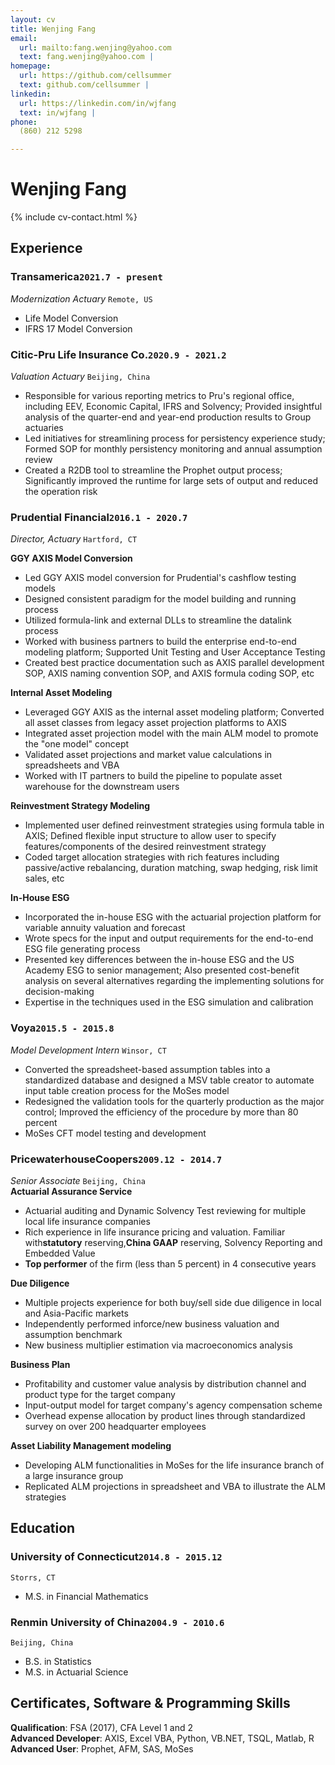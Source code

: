 ```yaml
---
layout: cv
title: Wenjing Fang
email:
  url: mailto:fang.wenjing@yahoo.com
  text: fang.wenjing@yahoo.com |
homepage:
  url: https://github.com/cellsummer
  text: github.com/cellsummer |
linkedin:
  url: https://linkedin.com/in/wjfang
  text: in/wjfang |
phone:
  (860) 212 5298

---
```

# Wenjing Fang

<!--
include contact information from the front matter
Supported arguments:
    - homepage: url, text
    - linkedin: url, text
    - phone
    - email
-->

{% include cv-contact.html %}

## Experience

### Transamerica`2021.7 - present`

_Modernization Actuary_ `Remote, US`   

* Life Model Conversion
* IFRS 17 Model Conversion  


### Citic-Pru Life Insurance Co.`2020.9 - 2021.2`
_Valuation Actuary_ `Beijing, China`   

* Responsible for various reporting metrics to Pru's regional office, including EEV, Economic Capital, IFRS and Solvency; Provided insightful analysis of the quarter-end and year-end production results to Group actuaries
* Led initiatives for streamlining process for persistency experience study; Formed SOP for monthly persistency monitoring and annual assumption review
* Created a R2DB tool to streamline the Prophet output process; Significantly improved the runtime for large sets of output and reduced the operation risk  


### Prudential Financial`2016.1 - 2020.7`

_Director, Actuary_ `Hartford, CT`   

**GGY AXIS Model Conversion**

* Led GGY AXIS model conversion for Prudential's cashflow testing models
* Designed consistent paradigm for the model building and running process
* Utilized formula-link and external DLLs to streamline the datalink process
* Worked with business partners to build the enterprise end-to-end modeling platform; Supported Unit Testing and User Acceptance Testing
* Created best practice documentation such as AXIS parallel development SOP, AXIS naming convention SOP, and AXIS formula coding SOP, etc

**Internal Asset Modeling**

* Leveraged GGY AXIS as the internal asset modeling platform; Converted all asset classes from legacy asset projection platforms to AXIS
* Integrated asset projection model with the main ALM model to promote the "one model" concept
* Validated asset projections and market value calculations in spreadsheets and VBA
* Worked with IT partners to build the pipeline to populate asset warehouse for the downstream users

**Reinvestment Strategy Modeling**

* Implemented user defined reinvestment strategies using formula table in AXIS; Defined flexible input structure to allow user to specify features/components of the desired reinvestment strategy
* Coded target allocation strategies with rich features including passive/active rebalancing, duration matching, swap hedging, risk limit sales, etc

**In-House ESG**

* Incorporated the in-house ESG with the actuarial projection platform for variable annuity valuation and forecast
* Wrote specs for the input and output requirements for the end-to-end ESG file generating process
* Presented key differences between the in-house ESG and the US Academy ESG to senior management; Also presented cost-benefit analysis on several alternatives regarding the implementing solutions for decision-making
* Expertise in the techniques used in the ESG simulation and calibration  


### Voya`2015.5 - 2015.8`

_Model Development Intern_ `Winsor, CT`

* Converted the spreadsheet-based assumption tables into a standardized database and designed a MSV table creator to automate input table creation process for the MoSes model
* Redesigned the validation tools for the quarterly production as the major control; Improved the efficiency of the procedure by more than 80 percent
* MoSes CFT model testing and development  


### PricewaterhouseCoopers`2009.12 - 2014.7`

_Senior Associate_ `Beijing, China`  
**Actuarial Assurance Service**

* Actuarial auditing and Dynamic Solvency Test reviewing for multiple local life insurance companies
* Rich experience in life insurance pricing and valuation. Familiar with**statutory** reserving,**China GAAP** reserving, Solvency Reporting and Embedded Value
* **Top performer** of the firm (less than 5 percent) in 4 consecutive years

**Due Diligence**

* Multiple projects experience for both buy/sell side due diligence in local and Asia-Pacific markets
* Independently performed inforce/new business valuation and assumption benchmark
* New business multiplier estimation via macroeconomics analysis

**Business Plan**

* Profitability and customer value analysis by distribution channel and product type for the target company
* Input-output model for target company's agency compensation scheme
* Overhead expense allocation by product lines through standardized survey on over 200 headquarter employees

**Asset Liability Management modeling**

* Developing ALM functionalities in MoSes for the life insurance branch of a large insurance group
* Replicated ALM projections in spreadsheet and VBA to illustrate the ALM strategies


## Education

### University of Connecticut`2014.8 - 2015.12`

```
Storrs, CT
```

- M.S. in Financial Mathematics

### Renmin University of China`2004.9 - 2010.6`

```
Beijing, China
```

- B.S. in Statistics
- M.S. in Actuarial Science


## Certificates, Software & Programming Skills 

**Qualification**: FSA (2017), CFA Level 1 and 2  
**Advanced Developer**: AXIS, Excel VBA, Python, VB.NET, TSQL, Matlab, R   
**Advanced User**: Prophet, AFM, SAS, MoSes  

<!-- ### Footer

Last updated: 3/30/2020 -->
